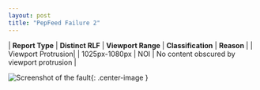 ```yaml
---
layout: post
title: "PepFeed Failure 2"
---
```

| **Report Type** | **Distinct RLF** | **Viewport Range** | **Classification** | **Reason** |
| Viewport Protrusion|  | 1025px-1080px | NOI | No content obscured by viewport protrusion | 

![Screenshot of the fault](../../../assets/images/PepFeed/fault2/viewportOverflowWidth1052.png){: .center-image }